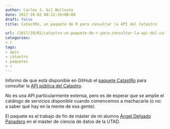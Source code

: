 ```yaml
---
author: Carlos J. Gil Bellosta
date: 2017-10-02 08:12:35+00:00
draft: false
title: CatastRo, un paquete de R para consultar la API del Catastro

url: /2017/10/02/catastro-un-paquete-de-r-para-consultar-la-api-del-catastro/
categories:
- r
tags:
- apis
- catastro
- paquetes
- r
---
```


Informo de que está disponible en GitHub el [paquete CatastRo](https://github.com/DelgadoPanadero/CatastRo) para consultar la [API pública del Catastro](https://ovc.catastro.meh.es/ovcservweb/ovcswlocalizacionrc/ovccoordenadas.asmx).

No es una API particularmente extensa, pero es de esperar que se amplíe el catálogo de servicios disponible cuando comencemos a machacarla (o no: a saber qué hay en la mente de esa gente).

El paquete es el trabajo de fin de máster de mi alumno [Ángel Delgado Panadero](https://github.com/DelgadoPanadero) en el máster de ciencia de datos de la UTAD.
